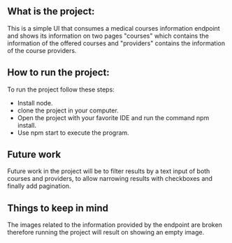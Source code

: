 ## What is the project:

This is a simple UI that consumes a medical courses information endpoint and shows its information on two pages "courses" which contains the information of the offered courses and "providers" contains the information of the course providers.

## How to run the project:

To run the project follow these steps:  
- Install node.  
- clone the project in your computer.  
- Open the project with your favorite IDE and run the command npm install.  
- Use npm start to execute the program.  

## Future work  

Future work in the project will be to filter results by a text input of both courses and providers, to allow narrowing results with checkboxes and finally add pagination.  

## Things to keep in mind  

The images related to the information provided by the endpoint are broken therefore running the project will result on showing an empty image.
